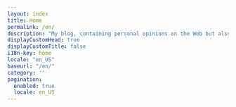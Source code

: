 ```yaml
---
layout: index
title: Home
permalink: /en/
description: "My blog, containing personal opinions on the Web but also on my life as a parent and a citizen."
displayCustomHead: true
displayCustomTitle: false
i18n-key: home
locale: "en_US"
baseurl: "/en/"
category: ''
pagination: 
  enabled: true
  locale: en_US
---
```

